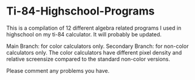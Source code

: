 # Ti-84-Highschool-Programs
This is a compilation of 12 different algebra related programs I used in highschool on my ti-84 calculator. It will probably be updated.


Main Branch: for color calculators only.
Secondary Branch: for non-color calculators only.
The color calculators have different pixel density and relative screensize compared to the standard non-color versions.

Please comment any problems you have.
